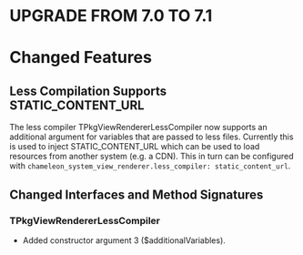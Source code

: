 UPGRADE FROM 7.0 TO 7.1
=======================

# Changed Features

## Less Compilation Supports STATIC_CONTENT_URL

The less compiler TPkgViewRendererLessCompiler now supports an additional argument for variables that are passed to
less files. Currently this is used to inject STATIC_CONTENT_URL which can be used to load resources from another system
(e.g. a CDN). This in turn can be configured with `chameleon_system_view_renderer.less_compiler: static_content_url`.

## Changed Interfaces and Method Signatures

### TPkgViewRendererLessCompiler

- Added constructor argument 3 ($additionalVariables).
